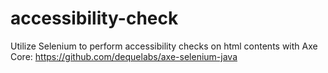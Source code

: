 # accessibility-check

Utilize Selenium to perform accessibility checks on html contents with Axe Core: https://github.com/dequelabs/axe-selenium-java

